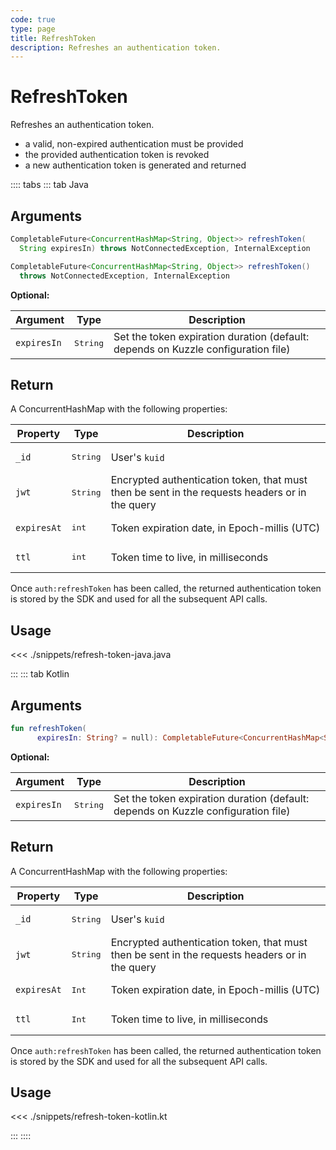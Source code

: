 ```yaml
---
code: true
type: page
title: RefreshToken
description: Refreshes an authentication token.
---
```


# RefreshToken

Refreshes an authentication token.

- a valid, non-expired authentication must be provided
- the provided authentication token is revoked
- a new authentication token is generated and returned

:::: tabs
::: tab Java

## Arguments

```java
CompletableFuture<ConcurrentHashMap<String, Object>> refreshToken(
  String expiresIn) throws NotConnectedException, InternalException

CompletableFuture<ConcurrentHashMap<String, Object>> refreshToken()
  throws NotConnectedException, InternalException
```

**Optional:**

| Argument    | Type              | Description                                                                 |
|-------------|-------------------|-----------------------------------------------------------------------------|
| `expiresIn` | <pre>String</pre> | Set the token expiration duration (default: depends on Kuzzle configuration file) |

## Return

A ConcurrentHashMap with the following properties:

| Property    | Type              | Description                                                                              |
|-------------|-------------------|------------------------------------------------------------------------------------------|
| `_id`       | <pre>String</pre> | User's `kuid`                                                                            |
| `jwt`       | <pre>String</pre> | Encrypted authentication token, that must then be sent in the requests headers or in the query |
| `expiresAt` | <pre>int</pre>  | Token expiration date, in Epoch-millis (UTC)                                             |
| `ttl`       | <pre>int</pre>  | Token time to live, in milliseconds                                                      |
Once `auth:refreshToken` has been called, the returned authentication token is stored by the SDK and used for all the subsequent API calls.

## Usage

<<< ./snippets/refresh-token-java.java

:::
::: tab Kotlin

## Arguments

```kotlin
fun refreshToken(
      expiresIn: String? = null): CompletableFuture<ConcurrentHashMap<String, Any?>>
```

**Optional:**

| Argument    | Type              | Description                                                                 |
|-------------|-------------------|-----------------------------------------------------------------------------|
| `expiresIn` | <pre>String</pre> | Set the token expiration duration (default: depends on Kuzzle configuration file) |

## Return

A ConcurrentHashMap with the following properties:

| Property    | Type              | Description                                                                              |
|-------------|-------------------|------------------------------------------------------------------------------------------|
| `_id`       | <pre>String</pre> | User's `kuid`                                                                            |
| `jwt`       | <pre>String</pre> | Encrypted authentication token, that must then be sent in the requests headers or in the query |
| `expiresAt` | <pre>Int</pre>  | Token expiration date, in Epoch-millis (UTC)                                             |
| `ttl`       | <pre>Int</pre>  | Token time to live, in milliseconds                                                      |
Once `auth:refreshToken` has been called, the returned authentication token is stored by the SDK and used for all the subsequent API calls.

## Usage

<<< ./snippets/refresh-token-kotlin.kt

:::
::::